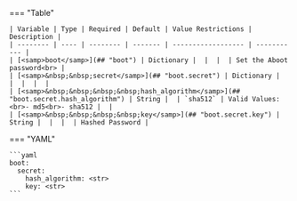 === "Table"

    | Variable | Type | Required | Default | Value Restrictions | Description |
    | -------- | ---- | -------- | ------- | ------------------ | ----------- |
    | [<samp>boot</samp>](## "boot") | Dictionary |  |  |  | Set the Aboot password<br> |
    | [<samp>&nbsp;&nbsp;secret</samp>](## "boot.secret") | Dictionary |  |  |  |  |
    | [<samp>&nbsp;&nbsp;&nbsp;&nbsp;hash_algorithm</samp>](## "boot.secret.hash_algorithm") | String |  | `sha512` | Valid Values:<br>- md5<br>- sha512 |  |
    | [<samp>&nbsp;&nbsp;&nbsp;&nbsp;key</samp>](## "boot.secret.key") | String |  |  |  | Hashed Password |

=== "YAML"

    ```yaml
    boot:
      secret:
        hash_algorithm: <str>
        key: <str>
    ```
